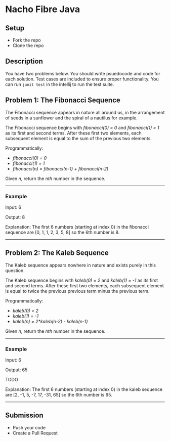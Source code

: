 
# Nacho Fibre Java

## Setup

* Fork the repo
* Clone the repo

## Description

You have two problems below. You should write psuedocode and code for each solution. Test cases are included to ensure proper functionality. You can run `junit test` in the intellij to run the test suite.

## Problem 1: The Fibonacci Sequence

The Fibonacci sequence appears in nature all around us, in the arrangement of seeds in a sunflower and the spiral of a nautilus for example.

The Fibonacci sequence begins with *fibonacci(0) = 0* and *fibonacci(1) = 1* as its first and second terms. After these first two elements, each subsequent element is equal to the sum of the previous two elements.

Programmatically:

* *fibonacci(0) = 0*
* *fibonacci(1) = 1*
* *fibonacci(n) = fibonacci(n-1) + fibonacci(n-2)*

Given *n*, return the *nth* number in the sequence.

---

### Example

Input: 6

Output: 8

Explanation: The first 6 numbers (starting at index 0) in the fibonacci sequence are [0, 1, 1, 2, 3, 5, 8] so the 6th number is 8.

---

## Problem 2: The Kaleb Sequence

The Kaleb sequence appears nowhere in nature and exists purely in this question.

The Kaleb sequence begins with *kaleb(0) = 2* and *kaleb(1) = -1* as its first and second terms. After these first two elements, each subsequent element is equal to twice the previous previous term minus the previous term.

Programmatically:

* *kaleb(0) = 2*
* *kaleb(1) = -1*
* *kaleb(n) = 2\*kaleb(n-2) - kaleb(n-1)*

Given *n*, return the *nth* number in the sequence.

---

### Example

Input: 6

Output: 65

TODO

Explanation: The first 6 numbers (starting at index 0) in the kaleb sequence are [2, -1, 5, -7, 17, -31, 65] so the 6th number is 65.

---

## Submission

* Push your code
* Create a Pull Request

